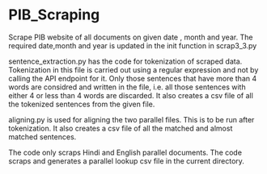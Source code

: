 # PIB_Scraping

Scrape PIB website of all documents on given date , month and year. The required date,month and year is updated in the init function in scrap3_3.py 

sentence_extraction.py has the code for tokenization of scraped data. Tokenization in this file is carried out using a regular expression and not by calling the API endpoint for it. Only those sentences that have more than 4 words are considred and written in the file, i.e. all those sentences with either 4 or less than 4 words are discarded. It also creates a csv file of all the tokenized sentences from the given file.

aligning.py is used for aligning the two parallel files. This is to be run after tokenization. It also creates a csv file of all the matched and almost matched sentences. 

The code only scraps Hindi and English parallel documents. The code scraps and generates a parallel lookup csv file in the current directory.
